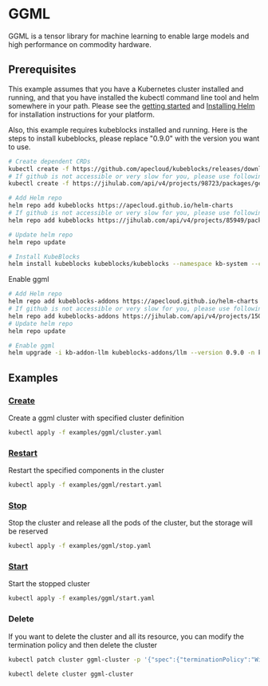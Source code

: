 # GGML

GGML is a tensor library for machine learning to enable large models and high performance on commodity hardware.

## Prerequisites

This example assumes that you have a Kubernetes cluster installed and running, and that you have installed the kubectl command line tool and helm somewhere in your path. Please see the [getting started](https://kubernetes.io/docs/setup/)  and [Installing Helm](https://helm.sh/docs/intro/install/) for installation instructions for your platform.

Also, this example requires kubeblocks installed and running. Here is the steps to install kubeblocks, please replace "0.9.0" with the version you want to use.
```bash
# Create dependent CRDs
kubectl create -f https://github.com/apecloud/kubeblocks/releases/download/v0.9.0/kubeblocks_crds.yaml
# If github is not accessible or very slow for you, please use following command instead
kubectl create -f https://jihulab.com/api/v4/projects/98723/packages/generic/kubeblocks/v0.9.0/kubeblocks_crds.yaml

# Add Helm repo 
helm repo add kubeblocks https://apecloud.github.io/helm-charts
# If github is not accessible or very slow for you, please use following repo instead
helm repo add kubeblocks https://jihulab.com/api/v4/projects/85949/packages/helm/stable

# Update helm repo
helm repo update

# Install KubeBlocks
helm install kubeblocks kubeblocks/kubeblocks --namespace kb-system --create-namespace --version="0.9.0"
```
Enable ggml
```bash
# Add Helm repo 
helm repo add kubeblocks-addons https://apecloud.github.io/helm-charts
# If github is not accessible or very slow for you, please use following repo instead
helm repo add kubeblocks-addons https://jihulab.com/api/v4/projects/150246/packages/helm/stable
# Update helm repo
helm repo update

# Enable ggml 
helm upgrade -i kb-addon-llm kubeblocks-addons/llm --version 0.9.0 -n kb-system  
``` 

## Examples

### [Create](cluster.yaml) 
Create a ggml cluster with specified cluster definition 
```bash
kubectl apply -f examples/ggml/cluster.yaml
```

### [Restart](restart.yaml)
Restart the specified components in the cluster
```bash
kubectl apply -f examples/ggml/restart.yaml
```

### [Stop](stop.yaml)
Stop the cluster and release all the pods of the cluster, but the storage will be reserved
```bash
kubectl apply -f examples/ggml/stop.yaml
```

### [Start](start.yaml)
Start the stopped cluster
```bash
kubectl apply -f examples/ggml/start.yaml
```

### Delete
If you want to delete the cluster and all its resource, you can modify the termination policy and then delete the cluster
```bash
kubectl patch cluster ggml-cluster -p '{"spec":{"terminationPolicy":"WipeOut"}}' --type="merge"

kubectl delete cluster ggml-cluster
```
